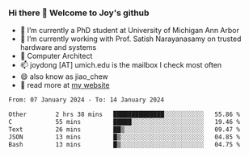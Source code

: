 ### Hi there 👋 Welcome to Joy's github

- 🔭 I’m currently a PhD student at University of Michigan Ann Arbor
- 🌱 I’m currently working with Prof. Satish Narayanasamy on trusted hardware and systems
- 👯 Computer Architect
- 📫 joydong [AT] umich.edu is the mailbox I check most often
- 😄 also know as jiao_chew
- 💬 read more at [my website](https://joydddd.github.io/)
<!--START_SECTION:waka-->

```txt
From: 07 January 2024 - To: 14 January 2024

Other        2 hrs 38 mins   ██████████████░░░░░░░░░░░   55.86 %
C            55 mins         █████░░░░░░░░░░░░░░░░░░░░   19.46 %
Text         26 mins         ██▒░░░░░░░░░░░░░░░░░░░░░░   09.47 %
JSON         13 mins         █▒░░░░░░░░░░░░░░░░░░░░░░░   04.85 %
Bash         13 mins         █▒░░░░░░░░░░░░░░░░░░░░░░░   04.75 %
```

<!--END_SECTION:waka-->
